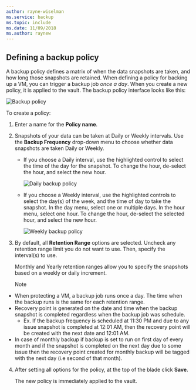 ```yaml
---
author: rayne-wiselman
ms.service: backup
ms.topic: include
ms.date: 11/09/2018
ms.author: raynew
---
```

## Defining a backup policy
A backup policy defines a matrix of when the data snapshots are taken, and how long those snapshots are retained. When defining a policy for backing up a VM, you can trigger a backup job *once a day*. When you create a new policy, it is applied to the vault. The backup policy interface looks like this:

![Backup policy](./media/backup-create-policy-for-vms/backup-policy.png)

To create a policy:

1. Enter a name for the **Policy name**.
2. Snapshots of your data can be taken at Daily or Weekly intervals. Use the **Backup Frequency** drop-down menu to choose whether data snapshots are taken Daily or Weekly.

   * If you choose a Daily interval, use the highlighted control to select the time of the day for the snapshot. To change the hour, de-select the hour, and select the new hour.

     ![Daily backup policy](./media/backup-create-policy-for-vms/backup-policy-daily.png) <br/>
   * If you choose a Weekly interval, use the highlighted controls to select the day(s) of the week, and the time of day to take the snapshot. In the day menu, select one or multiple days. In the hour menu, select one hour. To change the hour, de-select the selected hour, and select the new hour.

     ![Weekly backup policy](./media/backup-create-policy-for-vms/backup-policy-weekly.png)
3. By default, all **Retention Range** options are selected. Uncheck any retention range limit you do not want to use. Then, specify the interval(s) to use.

    Monthly and Yearly retention ranges allow you to specify the snapshots based on a weekly or daily increment.

   > [!NOTE]
   >
  - When protecting a VM, a backup job runs once a day. The time when the backup runs is the same for each retention range.
  - Recovery point is generated on the date and time when the backup snapshot is completed regardless when the backup job was schedule.
    - Ex. If the backup frequency is scheduled at 11:30 PM and due to any issue snapshot is completed at 12:01 AM, then the recovery point will be created with the next date and 12:01 AM.
  - In case of monthly backup if backup is set to run on first day of every month and if the snapshot is completed on the next day due to some issue then the recovery point created for monthly backup will be tagged with the next day (i.e second of that month).
   >
   >


4. After setting all options for the policy, at the top of the blade click **Save**.

    The new policy is immediately applied to the vault.
